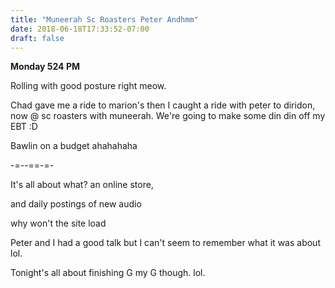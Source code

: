 ```yaml
---
title: "Muneerah Sc Roasters Peter Andhmm"
date: 2018-06-18T17:33:52-07:00
draft: false
---
```


**Monday 524 PM**

Rolling with good posture right meow.

Chad gave me a ride to marion's then I caught a ride with peter to diridon, now @ sc roasters with muneerah. We're going to make some din din off my EBT :D

Bawlin on a budget ahahahaha

-=--==-=-


It's all about what?
an online store,

and daily postings of new audio

why won't the site load

Peter and I had a good talk but I can't seem to remember what it was about lol.

Tonight's all about finishing G my G though. lol.
